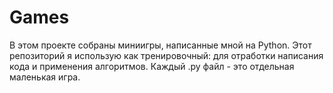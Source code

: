 # Games

В этом проекте собраны миниигры, написанные мной на Python.
Этот репозиторий я использую как тренировочный: для отработки написания кода и применения алгоритмов.
Каждый .py файл - это отдельная маленькая игра.
